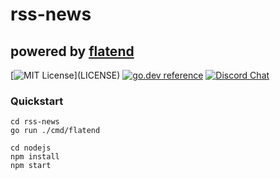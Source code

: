 # rss-news
## powered by [flatend](https://github.com/lithdew/flatend)

[![MIT License](https://img.shields.io/apm/l/atomic-design-ui.svg?)](LICENSE)
[![go.dev reference](https://img.shields.io/badge/go.dev-reference-007d9c?logo=go&logoColor=white&style=flat-square)](https://pkg.go.dev/github.com/lithdew/flatend)
[![Discord Chat](https://img.shields.io/discord/697002823123992617)](https://discord.gg/HZEbkeQ)

### Quickstart
```
cd rss-news
go run ./cmd/flatend

cd nodejs
npm install
npm start
```
